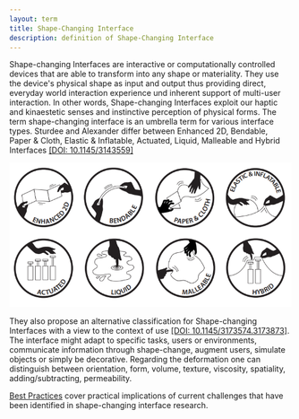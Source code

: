```yaml
---
layout: term
title: Shape-Changing Interface
description: definition of Shape-Changing Interface
---
```

Shape-changing Interfaces are interactive or computationally controlled devices that are able to transform into any shape or materiality. They use the device's physical shape as input and output thus providing direct, everyday world interaction experience und inherent support of multi-user interaction. In other words, Shape-changing Interfaces exploit our haptic and kinaestetic senses and instinctive perception of physical forms.
The term shape-changing interface is an umbrella term for various interface types. Sturdee and Alexander differ between Enhanced 2D, Bendable, Paper & Cloth, Elastic & Inflatable, Actuated, Liquid, Malleable and Hybrid Interfaces [[DOI: 10.1145/3143559]](https://dl.acm.org/doi/10.1145/3143559) 

![types of SCI](/assets/img/sci-classification.png)

They also propose an alternative classification for Shape-changing Interfaces with a view to the context of use [[DOI: 10.1145/3173574.3173873]](https://dl.acm.org/doi/10.1145/3173574.3173873). The interface might adapt to specific tasks, users or environments, communicate information through shape-change, augment users, simulate objects or simply be decorative. Regarding the deformation one can distinguish between orientation, form, volume, texture, viscosity, spatiality, adding/subtracting, permeability.

[Best Practices](/best-practices) cover practical implications of current challenges that have been identified in shape-changing interface research.